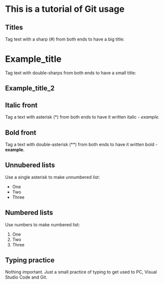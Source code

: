 # This is a tutorial of Git usage

## Titles
Tag text with a sharp (#) from both ends to have a big title:
# Example_title

Tag text with double-sharps from both ends to have a small title:
## Example_title_2

## Italic front
Tag a text with asterisk (*) from both ends to have it written italic - *example.*

## Bold front
Tag a text with double-asterisk (**) from both ends to have it written bold - **example.**

## Unnubered lists
Use a single asterisk to make unnumbered list:
* One
* Two
* Three

## Numbered lists
Use numbers to make numbered list:
1. One
2. Two
3. Three

## Typing practice
Nothing important. Just a small practice of typing to get used to PC, Visual Studio Code and Git.